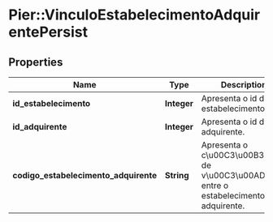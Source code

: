# Pier::VinculoEstabelecimentoAdquirentePersist

## Properties
Name | Type | Description | Notes
------------ | ------------- | ------------- | -------------
**id_estabelecimento** | **Integer** | Apresenta o id do estabelecimento. | 
**id_adquirente** | **Integer** | Apresenta o id do adquirente. | 
**codigo_estabelecimento_adquirente** | **String** | Apresenta o c\u00C3\u00B3digo de v\u00C3\u00ADnculo entre o estabelecimento e o adquirente. | 


